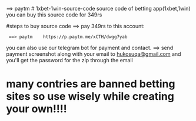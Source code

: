   ==> paytm  # 1xbet-1win-source-code
source code of betting app(1xbet,1win)
you can buy this source code for 349rs

#steps to buy source code 
==> pay 349rs to this account:

     ==> paytm    https://p.paytm.me/xCTH/dwgg7yab
you can also use our telegram bot for payment and contact. 
==> send payment screenshot along with your email to hukosuqa@gmail.com and you'll get the password for the zip through the email

# many contries are banned betting sites so use wisely while creating your own!!!!
